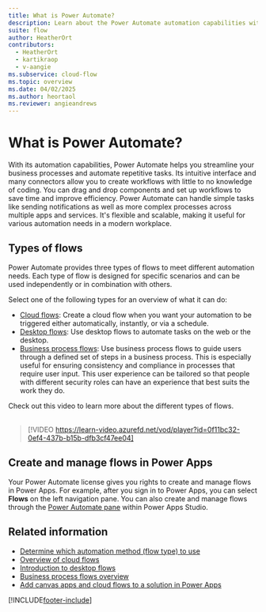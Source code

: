 ```yaml
---
title: What is Power Automate?
description: Learn about the Power Automate automation capabilities with cloud, desktop, and business process flows.
suite: flow
author: HeatherOrt
contributors:
  - HeatherOrt
  - kartikraop
  - v-aangie
ms.subservice: cloud-flow
ms.topic: overview
ms.date: 04/02/2025
ms.author: heortaol
ms.reviewer: angieandrews
---
```


# What is Power Automate?

With its automation capabilities, Power Automate helps you streamline your business processes and automate repetitive tasks. Its intuitive interface and many connectors allow you to create workflows with little to no knowledge of coding. You can drag and drop components and set up workflows to save time and improve efficiency. Power Automate can handle simple tasks like sending notifications as well as more complex processes across multiple apps and services. It's flexible and scalable, making it useful for various automation needs in a modern workplace.

## Types of flows

Power Automate provides three types of flows to meet different automation needs. Each type of flow is designed for specific scenarios and can be used independently or in combination with others.

Select one of the following types for an overview of what it can do:

- [Cloud flows](overview-cloud.md): Create a cloud flow when you want your automation to be triggered either automatically, instantly, or via a schedule.
- [Desktop flows](./desktop-flows/introduction.md): Use desktop flows to automate tasks on the web or the desktop.
- [Business process flows](business-process-flows-overview.md): Use business process flows to guide users through a defined set of steps in a business process. This is especially useful for ensuring consistency and compliance in processes that require user input. This user experience can be tailored so that people with different security roles can have an experience that best suits the work they do.

Check out this video to learn more about the different types of flows.<br/><br/>
>[!VIDEO https://learn-video.azurefd.net/vod/player?id=0f11bc32-0ef4-437b-b15b-dfb3cf47ee04]

## Create and manage flows in Power Apps

Your Power Automate license gives you rights to create and manage flows in Power Apps. For example, after you sign in to Power Apps, you can select **Flows** on the left navigation pane. You can also create and manage flows through the [Power Automate pane](/powerapps/maker/canvas-apps/working-with-flows) within Power Apps Studio.

## Related information

- [Determine which automation method (flow type) to use](./guidance/planning/determine-automation-methods.md)
- [Overview of cloud flows](overview-cloud.md)
- [Introduction to desktop flows](./desktop-flows/introduction.md)
- [Business process flows overview](business-process-flows-overview.md)
- [Add canvas apps and cloud flows to a solution in Power Apps](/power-apps/maker/canvas-apps/add-app-solution-default)

[!INCLUDE[footer-include](includes/footer-banner.md)]
